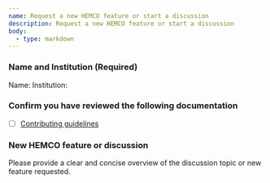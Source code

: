 ```yaml
---
name: Request a new HEMCO feature or start a discussion
description: Request a new HEMCO feature or start a discussion
body:
  - type: markdown
---
```


### Name and Institution (Required)

Name:
Institution:

### Confirm you have reviewed the following documentation

- [ ] [Contributing guidelines](https://hemco.readthedocs.io/en/stable/reference/CONTRIBUTING.html)

### New HEMCO feature or discussion

Please provide a clear and concise overview of the discussion topic or new feature requested.
